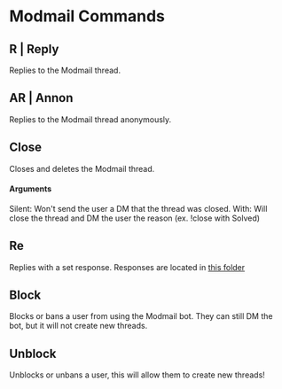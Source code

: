# Modmail Commands

## R | Reply
Replies to the Modmail thread.

## AR | Annon
Replies to the Modmail thread anonymously.

## Close
Closes and deletes the Modmail thread.
#### Arguments
Silent: Won't send the user a DM that the thread was closed.
With: Will close the thread and DM the user the reason (ex. !close with Solved)

## Re
Replies with a set response. Responses are located in [this folder](https://github.com/asdbee/ModMail/tree/master/replies)

## Block
Blocks or bans a user from using the Modmail bot. They can still DM the bot, but it will not create new threads.

## Unblock 
Unblocks or unbans a user, this will allow them to create new threads!